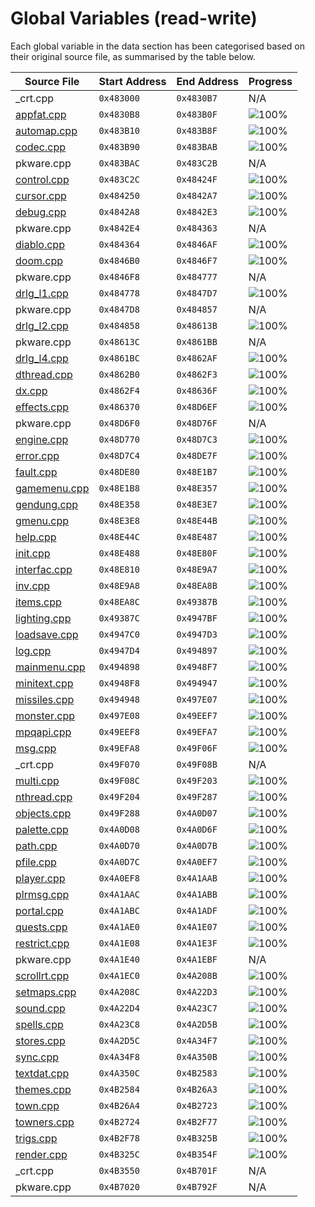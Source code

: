 # Global Variables (read-write)

Each global variable in the data section has been categorised based on their original source file, as summarised by the table below.

| Source File                | Start Address | End Address | Progress                                                    |
|----------------------------|---------------|-------------|-------------------------------------------------------------|
| _crt.cpp                   | `0x483000`    | `0x4830B7`  | N/A                                                         |
| [appfat.cpp](appfat.h)     | `0x4830B8`    | `0x483B0F`  | ![100%](http://progressed.io/bar/100 "(2648/2648 bytes)")   |
| [automap.cpp](automap.h)   | `0x483B10`    | `0x483B8F`  | ![100%](http://progressed.io/bar/100 "(128/128 bytes)")     |
| [codec.cpp](codec.h)       | `0x483B90`    | `0x483BAB`  | ![100%](http://progressed.io/bar/100 "(28/28 bytes)")       |
| pkware.cpp                 | `0x483BAC`    | `0x483C2B`  | N/A                                                         |
| [control.cpp](control.h)   | `0x483C2C`    | `0x48424F`  | ![100%](http://progressed.io/bar/100 "(1572/1572 bytes)")   |
| [cursor.cpp](cursor.h)     | `0x484250`    | `0x4842A7`  | ![100%](http://progressed.io/bar/100 "(88/88 bytes)")       |
| [debug.cpp](debug.h)       | `0x4842A8`    | `0x4842E3`  | ![100%](http://progressed.io/bar/100 "(60/60 bytes)")       |
| pkware.cpp                 | `0x4842E4`    | `0x484363`  | N/A                                                         |
| [diablo.cpp](diablo.h)     | `0x484364`    | `0x4846AF`  | ![100%](http://progressed.io/bar/100 "(844/844 bytes)")     |
| [doom.cpp](doom.h)         | `0x4846B0`    | `0x4846F7`  | ![100%](http://progressed.io/bar/100 "(72/72 bytes)")       |
| pkware.cpp                 | `0x4846F8`    | `0x484777`  | N/A                                                         |
| [drlg_l1.cpp](drlg_l1.h)   | `0x484778`    | `0x4847D7`  | ![100%](http://progressed.io/bar/100 "(96/96 bytes)")       |
| pkware.cpp                 | `0x4847D8`    | `0x484857`  | N/A                                                         |
| [drlg_l2.cpp](drlg_l2.h)   | `0x484858`    | `0x48613B`  | ![100%](http://progressed.io/bar/100 "(6372/6372 bytes)")   |
| pkware.cpp                 | `0x48613C`    | `0x4861BB`  | N/A                                                         |
| [drlg_l4.cpp](drlg_l4.h)   | `0x4861BC`    | `0x4862AF`  | ![100%](http://progressed.io/bar/100 "(244/244 bytes)")     |
| [dthread.cpp](dthread.h)   | `0x4862B0`    | `0x4862F3`  | ![100%](http://progressed.io/bar/100 "(68/68 bytes)")       |
| [dx.cpp](dx.h)             | `0x4862F4`    | `0x48636F`  | ![100%](http://progressed.io/bar/100 "(124/124 bytes)")     |
| [effects.cpp](effects.h)   | `0x486370`    | `0x48D6EF`  | ![100%](http://progressed.io/bar/100 "(29568/29568 bytes)") |
| pkware.cpp                 | `0x48D6F0`    | `0x48D76F`  | N/A                                                         |
| [engine.cpp](engine.h)     | `0x48D770`    | `0x48D7C3`  | ![100%](http://progressed.io/bar/100 "(84/84 bytes)")       |
| [error.cpp](error.h)       | `0x48D7C4`    | `0x48DE7F`  | ![100%](http://progressed.io/bar/100 "(1724/1724 bytes)")   |
| [fault.cpp](fault.h)       | `0x48DE80`    | `0x48E1B7`  | ![100%](http://progressed.io/bar/100 "(824/824 bytes)")     |
| [gamemenu.cpp](gamemenu.h) | `0x48E1B8`    | `0x48E357`  | ![100%](http://progressed.io/bar/100 "(416/416 bytes)")     |
| [gendung.cpp](gendung.h)   | `0x48E358`    | `0x48E3E7`  | ![100%](http://progressed.io/bar/100 "(144/144 bytes)")     |
| [gmenu.cpp](gmenu.h)       | `0x48E3E8`    | `0x48E44B`  | ![100%](http://progressed.io/bar/100 "(100/100 bytes)")     |
| [help.cpp](help.h)         | `0x48E44C`    | `0x48E487`  | ![100%](http://progressed.io/bar/100 "(60/60 bytes)")       |
| [init.cpp](init.h)         | `0x48E488`    | `0x48E80F`  | ![100%](http://progressed.io/bar/100 "(904/904 bytes)")     |
| [interfac.cpp](interfac.h) | `0x48E810`    | `0x48E9A7`  | ![100%](http://progressed.io/bar/100 "(408/408 bytes)")     |
| [inv.cpp](inv.h)           | `0x48E9A8`    | `0x48EA8B`  | ![100%](http://progressed.io/bar/100 "(228/228 bytes)")     |
| [items.cpp](items.h)       | `0x48EA8C`    | `0x49387B`  | ![100%](http://progressed.io/bar/100 "(19952/19952 bytes)") |
| [lighting.cpp](lighting.h) | `0x49387C`    | `0x4947BF`  | ![100%](http://progressed.io/bar/100 "(3908/3908 bytes)")   |
| [loadsave.cpp](loadsave.h) | `0x4947C0`    | `0x4947D3`  | ![100%](http://progressed.io/bar/100 "(20/20 bytes)")       |
| [log.cpp](log.h)           | `0x4947D4`    | `0x494897`  | ![100%](http://progressed.io/bar/100 "(196/196 bytes)")     |
| [mainmenu.cpp](mainmenu.h) | `0x494898`    | `0x4948F7`  | ![100%](http://progressed.io/bar/100 "(96/96 bytes)")       |
| [minitext.cpp](minitext.h) | `0x4948F8`    | `0x494947`  | ![100%](http://progressed.io/bar/100 "(80/80 bytes)")       |
| [missiles.cpp](missiles.h) | `0x494948`    | `0x497E07`  | ![100%](http://progressed.io/bar/100 "(13504/13504 bytes)") |
| [monster.cpp](monster.h)   | `0x497E08`    | `0x49EEF7`  | ![100%](http://progressed.io/bar/100 "(28912/28912 bytes)") |
| [mpqapi.cpp](mpqapi.h)     | `0x49EEF8`    | `0x49EFA7`  | ![100%](http://progressed.io/bar/100 "(176/176 bytes)")     |
| [msg.cpp](msg.h)           | `0x49EFA8`    | `0x49F06F`  | ![100%](http://progressed.io/bar/100 "(200/200 bytes)")     |
| _crt.cpp                   | `0x49F070`    | `0x49F08B`  | N/A                                                         |
| [multi.cpp](multi.h)       | `0x49F08C`    | `0x49F203`  | ![100%](http://progressed.io/bar/100 "(376/376 bytes)")     |
| [nthread.cpp](nthread.h)   | `0x49F204`    | `0x49F287`  | ![100%](http://progressed.io/bar/100 "(132/132 bytes)")     |
| [objects.cpp](objects.h)   | `0x49F288`    | `0x4A0D07`  | ![100%](http://progressed.io/bar/100 "(6784/6784 bytes)")   |
| [palette.cpp](palette.h)   | `0x4A0D08`    | `0x4A0D6F`  | ![100%](http://progressed.io/bar/100 "(104/104 bytes)")     |
| [path.cpp](path.h)         | `0x4A0D70`    | `0x4A0D7B`  | ![100%](http://progressed.io/bar/100 "(12/12 bytes)")       |
| [pfile.cpp](pfile.h)       | `0x4A0D7C`    | `0x4A0EF7`  | ![100%](http://progressed.io/bar/100 "(380/380 bytes)")     |
| [player.cpp](player.h)     | `0x4A0EF8`    | `0x4A1AAB`  | ![100%](http://progressed.io/bar/100 "(2996/2996 bytes)")   |
| [plrmsg.cpp](plrmsg.h)     | `0x4A1AAC`    | `0x4A1ABB`  | ![100%](http://progressed.io/bar/100 "(16/16 bytes)")       |
| [portal.cpp](portal.h)     | `0x4A1ABC`    | `0x4A1ADF`  | ![100%](http://progressed.io/bar/100 "(36/36 bytes)")       |
| [quests.cpp](quests.h)     | `0x4A1AE0`    | `0x4A1E07`  | ![100%](http://progressed.io/bar/100 "(808/808 bytes)")     |
| [restrict.cpp](restrict.h) | `0x4A1E08`    | `0x4A1E3F`  | ![100%](http://progressed.io/bar/100 "(56/56 bytes)")       |
| pkware.cpp                 | `0x4A1E40`    | `0x4A1EBF`  | N/A                                                         |
| [scrollrt.cpp](scrollrt.h) | `0x4A1EC0`    | `0x4A208B`  | ![100%](http://progressed.io/bar/100 "(460/460 bytes)")     |
| [setmaps.cpp](setmaps.h)   | `0x4A208C`    | `0x4A22D3`  | ![100%](http://progressed.io/bar/100 "(584/584 bytes)")     |
| [sound.cpp](sound.h)       | `0x4A22D4`    | `0x4A23C7`  | ![100%](http://progressed.io/bar/100 "(244/244 bytes)")     |
| [spells.cpp](spells.h)     | `0x4A23C8`    | `0x4A2D5B`  | ![100%](http://progressed.io/bar/100 "(2452/2452 bytes)")   |
| [stores.cpp](stores.h)     | `0x4A2D5C`    | `0x4A34F7`  | ![100%](http://progressed.io/bar/100 "(1948/1948 bytes)")   |
| [sync.cpp](sync.h)         | `0x4A34F8`    | `0x4A350B`  | ![100%](http://progressed.io/bar/100 "(20/20 bytes)")       |
| [textdat.cpp](textdat.h)   | `0x4A350C`    | `0x4B2583`  | ![100%](http://progressed.io/bar/100 "(61560/61560 bytes)") |
| [themes.cpp](themes.h)     | `0x4B2584`    | `0x4B26A3`  | ![100%](http://progressed.io/bar/100 "(288/288 bytes)")     |
| [town.cpp](town.h)         | `0x4B26A4`    | `0x4B2723`  | ![100%](http://progressed.io/bar/100 "(128/128 bytes)")     |
| [towners.cpp](towners.h)   | `0x4B2724`    | `0x4B2F77`  | ![100%](http://progressed.io/bar/100 "(2132/2132 bytes)")   |
| [trigs.cpp](trigs.h)       | `0x4B2F78`    | `0x4B325B`  | ![100%](http://progressed.io/bar/100 "(740/740 bytes)")     |
| [render.cpp](render.h)     | `0x4B325C`    | `0x4B354F`  | ![100%](http://progressed.io/bar/100 "(756/756 bytes)")     |
| _crt.cpp                   | `0x4B3550`    | `0x4B701F`  | N/A                                                         |
| pkware.cpp                 | `0x4B7020`    | `0x4B792F`  | N/A                                                         |

